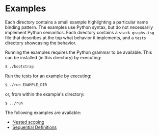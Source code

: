 # Examples

Each directory contains a small example highlighting a particular name binding pattern.
The examples use Python syntax, but do not necessarily implement Python semantics.
Each directory contains a `stack-graphs.tsg` file that describes at the top what behavior it implements, and a `tests` directory showcasing the behavior.

Running the examples requires the Python grammar to be available. This can be installed (in this directory) by executing:

```bash
$ ./bootstrap
```

Run the tests for an example by executing:

```bash
$ ./run EXAMPLE_DIR
```

or, from within the example's directory:

```bash
$ ../run
```

The following examples are available:

- [Nested scoping](nested-scoping/)
- [Sequential Definitions](sequential-definitions/)
